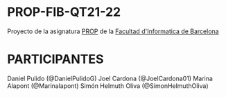 # PROP-FIB-QT21-22
Proyecto de la asignatura [PROP](https://www.fib.upc.edu/estudis/graus/grau-en-enginyeria-informatica/pla-destudis/assignatures/PROP) de la [Facultad d'Informatica de Barcelona](https://www.fib.upc.edu/en)

# PARTICIPANTES
Daniel Pulido (@DanielPulidoG)
Joel Cardona (@JoelCardona01)
Marina Alapont (@Marinalapont)
Simón Helmuth Oliva (@SimonHelmuthOliva)
